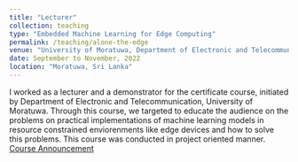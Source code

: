 ```yaml
---
title: "Lecturer"
collection: teaching
type: "Embedded Machine Learning for Edge Computing"
permalink: /teaching/alone-the-edge
venue: "University of Moratuwa, Department of Electronic and Telecommunication Engineering"
date: September to November, 2022
location: "Moratuwa, Sri Lanka"
---
```


I worked as a lecturer and a demonstrator for the certificate course, initiated by Department of Electronic and Telecommunication, University of Moratuwa.
Through this course, we targeted to educate the audience on the problems on practical implementations of machine learning models in resource constrained enviorenments like edge devices and how to solve this problems. This course was conducted in project oriented manner. [Course Announcement](https://ent.uom.lk/embedded-machine-learning-for-edge-computing/)
